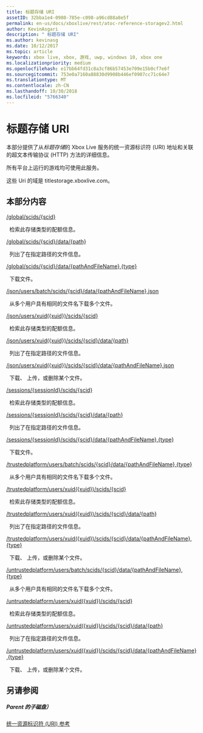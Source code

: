 ```yaml
---
title: 标题存储 URI
assetID: 32bba1e4-0980-785e-c098-a96cd88a8e5f
permalink: en-us/docs/xboxlive/rest/atoc-reference-storagev2.html
author: KevinAsgari
description: " 标题存储 URI"
ms.author: kevinasg
ms.date: 10/12/2017
ms.topic: article
keywords: xbox live, xbox, 游戏, uwp, windows 10, xbox one
ms.localizationpriority: medium
ms.openlocfilehash: e17bb64fd31c8a3cf86b57453e709e15b0cf7e6f
ms.sourcegitcommit: 753e0a7160a88830d9908b446ef0907cc71c64e7
ms.translationtype: MT
ms.contentlocale: zh-CN
ms.lasthandoff: 10/30/2018
ms.locfileid: "5766340"
---
```

# <a name="title-storage-uris"></a>标题存储 URI
 
本部分提供了从*标题存储*的 Xbox Live 服务的统一资源标识符 (URI) 地址和关联的超文本传输协议 (HTTP) 方法的详细信息。
 
所有平台上运行的游戏均可使用此服务。
 
这些 Uri 的域是 titlestorage.xboxlive.com。
 
<a id="ID4EFB"></a>

 
## <a name="in-this-section"></a>本部分内容

[/global/scids/{scid}](uri-globalscidsscid.md)

&nbsp;&nbsp;检索此存储类型的配额信息。

[/global/scids/{scid}/data/{path}](uri-globalscidssciddatapath.md)

&nbsp;&nbsp;列出了在指定路径的文件信息。 

[/global/scids/{scid}/data/{pathAndFileName},{type}](uri-globalscidssciddatapathandfilenametype.md)

&nbsp;&nbsp;下载文件。

[/json/users/batch/scids/{scid}/data/{pathAndFileName},json](uri-jsonusersbatchscidssciddatapathandfilenametype.md)

&nbsp;&nbsp;从多个用户具有相同的文件名下载多个文件。

[/json/users/xuid({xuid})/scids/{scid}](uri-jsonusersxuidscidsscid.md)

&nbsp;&nbsp;检索此存储类型的配额信息。

[/json/users/xuid({xuid})/scids/{scid}/data/{path}](uri-jsonusersxuidscidssciddatapath.md)

&nbsp;&nbsp;列出了在指定路径的文件信息。 

[/json/users/xuid({xuid})/scids/{scid}/data/{pathAndFileName},json](uri-jsonusersxuidscidssciddatapathandfilenametype.md)

&nbsp;&nbsp;下载、 上传，或删除某个文件。

[/sessions/{sessionId}/scids/{scid}](uri-sessionssessionidscidsscid.md)

&nbsp;&nbsp;检索此存储类型的配额信息。

[/sessions/{sessionId}/scids/{scid}/data/{path}](uri-sessionssessionidscidssciddatapath.md)

&nbsp;&nbsp;列出了在指定路径的文件信息。 

[/sessions/{sessionId}/scids/{scid}/data/{pathAndFileName},{type}](uri-sessionssessionidscidssciddatapathandfilenametype.md)

&nbsp;&nbsp;下载文件。

[/trustedplatform/users/batch/scids/{scid}/data/{pathAndFileName},{type}](uri-trustedplatformusersbatchscidssciddatapathandfilenametype.md)

&nbsp;&nbsp;从多个用户具有相同的文件名下载多个文件。

[/trustedplatform/users/xuid({xuid})/scids/{scid}](uri-trustedplatformusersxuidscidsscid.md)

&nbsp;&nbsp;检索此存储类型的配额信息。

[/trustedplatform/users/xuid({xuid})/scids/{scid}/data/{path}](uri-trustedplatformusersxuidscidssciddatapath.md)

&nbsp;&nbsp;列出了在指定路径的文件信息。 

[/trustedplatform/users/xuid({xuid})/scids/{scid}/data/{pathAndFileName},{type}](uri-trustedplatformusersxuidscidssciddatapathandfilenametype.md)

&nbsp;&nbsp;下载、 上传，或删除某个文件。

[/untrustedplatform/users/batch/scids/{scid}/data/{pathAndFileName},{type}](uri-untrustedplatformusersbatchscidssciddatapathandfilenametype.md)

&nbsp;&nbsp;从多个用户具有相同的文件名下载多个文件。

[/untrustedplatform/users/xuid({xuid})/scids/{scid}](uri-untrustedplatformusersxuidscidsscid.md)

&nbsp;&nbsp;检索此存储类型的配额信息。

[/untrustedplatform/users/xuid({xuid})/scids/{scid}/data/{path}](uri-untrustedplatformusersxuidscidssciddatapath.md)

&nbsp;&nbsp;列出了在指定路径的文件信息。 

[/untrustedplatform/users/xuid({xuid})/scids/{scid}/data/{pathAndFileName},{type}](uri-untrustedplatformusersxuidscidssciddatapathandfilenametype.md)

&nbsp;&nbsp;下载、 上传，或删除某个文件。
 
<a id="ID4E5C"></a>

 
## <a name="see-also"></a>另请参阅
 
<a id="ID4EAD"></a>

 
##### <a name="parent"></a>Parent 的子磁盘） 

[统一资源标识符 (URI) 参考](../atoc-xboxlivews-reference-uris.md)

   